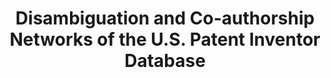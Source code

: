 ---
layout: default
authors: Ronald Lai, Alexander D'Amour, Amy Yu, Ye Sun, Lee Fleming
citation: 'Ronald Lai; Alexander D''Amour; Amy Yu; Ye Sun; Lee Fleming, 2011, "Disambiguation
  and Co-authorship Networks of the U.S. Patent Inventor Database (1975 - 2010)",
  https://doi.org/10.7910/DVN/5F1RRI, Harvard Dataverse, V5, UNF:5:RqsI3LsQEYLHkkg5jG/jRg==
  [fileUNF] '
code: https://github.com/funginstitute/downloads
contributors: Ronald Lai, Alexander D'Amour, Amy Yu, Ye Sun, Lee Fleming
cost: None
description: 'Name disambiguation of US inventors, 1975-2010. Using a Bayesian supervised
  learning approach, we identify individual inventors from the U.S. utility patent
  database, from 1975 to the present. An interface to calculate and illustrate patent
  co-authorship networks and social network measures is also provided. The network
  representation does not require bounding the social network beforehand. We provide
  descriptive statistics of individual and collaborative variables and illustrate
  examples of networks for an individual, an organization, a technology, and a region.
  The paper provides an overview of the technical algorithms and pointers to the data,
  code, and documentation, with the hope of further open development by the research
  community. '
doi: https://doi.org/10.7910/DVN/5F1RRI
last_edit: Fri, 03 Dec 2021 22:57:37 GMT
location: https://dataverse.harvard.edu/dataset.xhtml?persistentId=doi:10.7910/DVN/5F1RRI
maintained_by: Contact maintainer through Dataverse
record_creation_timestamp: 5/14/2022 14:41:04
slug: co_authorship_disambiguation
tags:
- coauthor network
- disambiguation
- United States
terms_of_use: CC0 - "Public Domain Dedication"
title: Disambiguation and Co-authorship Networks of the U.S. Patent Inventor Database
uuid: a238826e-8135-4b6d-8b59-615fc9769f03
---